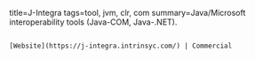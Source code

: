 title=J-Integra
tags=tool, jvm, clr, com
summary=Java/Microsoft interoperability tools (Java-COM, Java-.NET).
~~~~~~

[Website](https://j-integra.intrinsyc.com/) | Commercial


